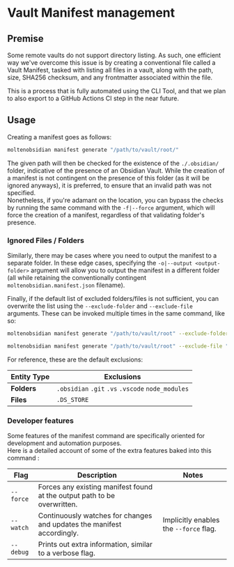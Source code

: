 # Vault Manifest management

## Premise
Some remote vaults do not support directory listing. As such, one efficient way we've overcome this issue is by creating a conventional file called a Vault Manifest, tasked with listing all files in a vault, along with the path, size, SHA256 checksum, and any frontmatter associated within the file.

This is a process that is fully automated using the CLI Tool, and that we plan to also export to a GitHub Actions CI step in the near future.

## Usage
Creating a manifest goes as follows:
```sh  
moltenobsidian manifest generate "/path/to/vault/root/"
```  

The given path will then be checked for the existence of the `./.obsidian/` folder, indicative of the presence of an Obsidian Vault. While the creation of a manifest is not contingent on the presence of this folder (as it will be ignored anyways), it is preferred, to ensure that an invalid path was not specified.  
Nonetheless, if you're adamant on the location, you can bypass the checks by running the same command with the `-f|--force` argument, which will force the creation of a manifest, regardless of that validating folder's presence.

### Ignored Files / Folders
Similarly, there may be cases where you need to output the manifest to a separate folder. In these edge cases, specifying the `-o|--output <output-folder>` argument will allow you to output the manifest in a different folder (all while retaining the conventionally contingent `moltenobsidian.manifest.json` filename).

Finally, if the default list of excluded folders/files is not sufficient, you can overwrite the list using the `--exclude-folder` and `--exclude-file` arguments. These can be invoked multiple times in the same command, like so:
```sh  
moltenobsidian manifest generate "/path/to/vault/root" --exclude-folder ".obsidian" --exclude-folder ".git" --exclude-folder ".github"
```  
```sh  
moltenobsidian manifest generate "/path/to/vault/root" --exclude-file "my/secret/document.md" --exclude-file "secrets.json"
```  

For reference, these are the default exclusions:

| **Entity Type** | **Exclusions**                                    |
| --------------- | ------------------------------------------------- |
| **Folders**     | `.obsidian` `.git` `.vs` `.vscode` `node_modules` |
| **Files**       | `.DS_STORE`                                       |

### Developer features
Some features of the manifest command are specifically oriented for development and automation purposes.  
Here is a detailed account of some of the extra features baked into this command :

| Flag      | Description                                                              | Notes                                  |
| --------- | ------------------------------------------------------------------------ | -------------------------------------- |
| `--force` | Forces any existing manifest found at the output path to be overwritten. |                                        |
| `--watch` | Continuously watches for changes and updates the manifest accordingly.   | Implicitly enables the `--force` flag. |
| `--debug` | Prints out extra information, similar to a verbose flag.                 |                                        |
